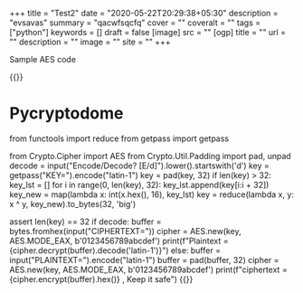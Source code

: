+++
title = "Test2"
date = "2020-05-22T20:29:38+05:30"
description = "evsavas"
summary = "qacwfsqcfq"
cover = ""
coveralt = ""
tags = ["python"]
keywords = []
draft = false
[image]
    src = ""
[ogp]
    title = ""
    url = ""
    description = ""
    image = ""
    site = ""
+++

Sample AES code

{{<prismjs lang="python">}}
# Pycryptodome
from functools import reduce
from getpass import getpass

from Crypto.Cipher import AES
from Crypto.Util.Padding import pad, unpad
decode = input("Encode/Decode? [E/d]").lower().startswith('d')
key = getpass("KEY=").encode("latin-1")
key = pad(key, 32)
if len(key) > 32:
    key_lst = []
    for i in range(0, len(key), 32):
        key_lst.append(key[i:i + 32])
    key_new = map(lambda x: int(x.hex(), 16), key_lst)
    key = reduce(lambda x, y: x ^ y, key_new).to_bytes(32, 'big')

assert len(key) == 32
if decode:
    buffer = bytes.fromhex(input("CIPHERTEXT="))
    cipher = AES.new(key, AES.MODE_EAX, b'0123456789abcdef')
    print(f"Plaintext = {cipher.decrypt(buffer).decode('latin-1')}")
else:
    buffer = input("PLAINTEXT=").encode("latin-1")
    buffer = pad(buffer, 32)
    cipher = AES.new(key, AES.MODE_EAX, b'0123456789abcdef')
    print(f"ciphertext = {cipher.encrypt(buffer).hex()} , Keep it safe")
{{</prismjs>}}
